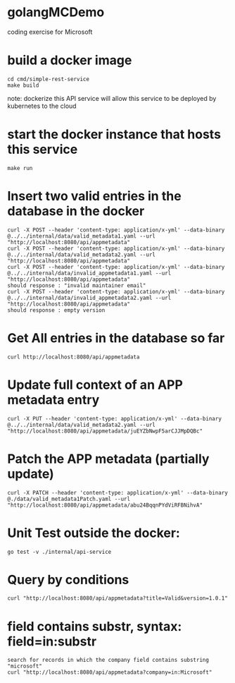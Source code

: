# golangMCDemo
coding exercise for Microsoft

# build a docker image

```
cd cmd/simple-rest-service
make build
```
note: dockerize this API service will allow this service to be deployed by kubernetes to the cloud


# start the docker instance that hosts this service

```
make run
```
# Insert two valid entries in the database in the docker

```
curl -X POST --header 'content-type: application/x-yml' --data-binary @../../internal/data/valid_metadata1.yaml --url "http://localhost:8080/api/appmetadata"
curl -X POST --header 'content-type: application/x-yml' --data-binary @../../internal/data/valid_metadata2.yaml --url "http://localhost:8080/api/appmetadata"
curl -X POST --header 'content-type: application/x-yml' --data-binary @../../internal/data/invalid_appmetadata1.yaml --url "http://localhost:8080/api/appmetadata"
should response : "invalid maintainer email"
curl -X POST --header 'content-type: application/x-yml' --data-binary @../../internal/data/invalid_appmetadata2.yaml --url "http://localhost:8080/api/appmetadata"
should response : empty version
```
# Get All entries in the database so far

```
curl http://localhost:8080/api/appmetadata
```

# Update full context of an APP metadata entry
```
curl -X PUT --header 'content-type: application/x-yml' --data-binary @../../internal/data/valid_metadata2.yaml --url "http://localhost:8080/api/appmetadata/juEYZbNwpF5arCJJMpDQBc"
```

# Patch the APP metadata (partially update)

```
curl -X PATCH --header 'content-type: application/x-yml' --data-binary @./data/valid_metadata1Patch.yaml --url "http://localhost:8080/api/appmetadata/abu24BqqnPYdViRFBNihvA"
```

# Unit Test outside the docker:

```
go test -v ./internal/api-service
```

# Query by conditions

```
curl "http://localhost:8080/api/appmetadata?title=Valid&version=1.0.1"
```

# field contains substr, syntax: field=in:substr

```
search for records in which the company field contains substring "microsoft"
curl "http://localhost:8080/api/appmetadata?company=in:Microsoft"
```
